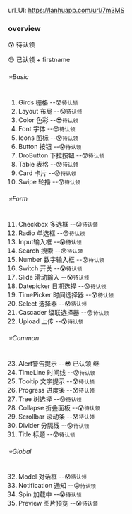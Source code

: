 url_UI: https://lanhuapp.com/url/7m3MS

### overview
:cold_sweat: 待认领

:sunglasses: 已认领 + firstname
###### :star:Basic
1. Girds 栅格                                            --:cold_sweat:`待认领`
2. Layout 布局                                           --:cold_sweat:`待认领`
3. Color 色彩                                            --:sunglasses:`待认领`
4. Font 字体                                             --:sunglasses:`待认领`
5. Icons 图标                                            --:cold_sweat:`待认领`
6. Button 按钮                                           --:cold_sweat:`待认领`
7. DroButton 下拉按钮                                     --:cold_sweat:`待认领`
8. Table 表格                                            --:cold_sweat:`待认领`
9. Card 卡片                                             --:cold_sweat:`待认领`
10. Swipe 轮播                                           --:cold_sweat:`待认领`
###### :star:Form
11. Checkbox 多选框                                       --:cold_sweat:`待认领`
12. Radio 单选框                                          --:cold_sweat:`待认领`
13. Input输入框                                           --:cold_sweat:`待认领`
14. Search 搜索                                           --:cold_sweat:`待认领`
15. Number 数字输入框                                     --:cold_sweat:`待认领`
16. Switch 开关                                           --:cold_sweat:`待认领`
17. Slide 滑动输入                                        --:cold_sweat:`待认领`
18. Datepicker 日期选择                                   --:cold_sweat:`待认领`
19. TimePicker 时间选择器                                 --:cold_sweat:`待认领`
20. Select 选择器                                         --:cold_sweat:`待认领`
21. Cascader 级联选择器                                   --:cold_sweat:`待认领`
22. Upload 上传                                           --:cold_sweat:`待认领`
###### :star:Common
23. Alert警告提示                                         --:sunglasses: 已认领 继
24. TimeLine 时间线                                       --:cold_sweat:`待认领`
25. Tooltip 文字提示                                      --:cold_sweat:`待认领`
26. Progress 进度条                                       --:cold_sweat:`待认领`
27. Tree 树选择                                           --:cold_sweat:`待认领`
28. Collapse 折叠面板                                     --:cold_sweat:`待认领`
29. Scrollbar 滚动条                                      --:cold_sweat:`待认领`
30. Divider 分隔线                                        --:cold_sweat:`待认领`
31. Title 标题                                            --:cold_sweat:`待认领`
###### :star:Global
32. Model 对话框                                          --:cold_sweat:`待认领`
33. Notification 通知                                     --:cold_sweat:`待认领`
34. Spin 加载中                                           --:cold_sweat:`待认领`
35. Preview 图片预览                                      --:cold_sweat:`待认领`

